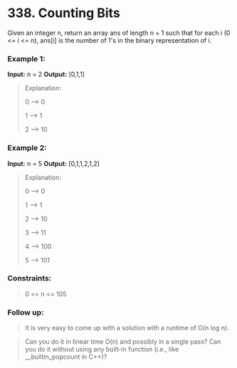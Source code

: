 
# 338. Counting Bits

Given an integer n, return an array ans of length n + 1 such that for each i (0 <= i <= n), ans[i] is the number of 1's in the binary representation of i.

 

### Example 1:

**Input:** n = 2
**Output:** [0,1,1]

> Explanation:
>
> 0 --> 0
>
> 1 --> 1
>
> 2 --> 10


### Example 2:

**Input:** n = 5
**Output:** [0,1,1,2,1,2]

> Explanation:
>
> 0 --> 0
>
> 1 --> 1
>
> 2 --> 10
>
> 3 --> 11
>
> 4 --> 100
>
> 5 --> 101

 

### Constraints:

> 0 <= n <= 105
 

### Follow up:

> It is very easy to come up with a solution with a runtime of O(n log n). 

> Can you do it in linear time O(n) and possibly in a single pass?
> Can you do it without using any built-in function (i.e., like __builtin_popcount in C++)?